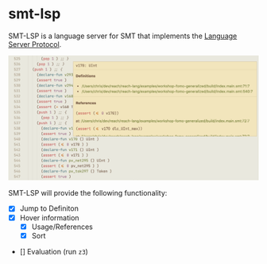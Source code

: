 # smt-lsp

SMT-LSP is a language server for SMT that implements the [Language Server Protocol](https://microsoft.github.io/language-server-protocol/).

![VSCode Screenshot](./assets/screenshot.png)

SMT-LSP will provide the following functionality:
- [x] Jump to Definiton
- [x] Hover information
  - [x] Usage/References
  - [x] Sort
- [] Evaluation (run `z3`)


